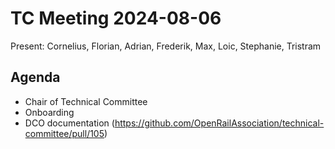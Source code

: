 # TC Meeting 2024-08-06

Present: Cornelius, Florian, Adrian, Frederik, Max, Loic, Stephanie, Tristram

## Agenda

* Chair of Technical Committee
* Onboarding
* DCO documentation (https://github.com/OpenRailAssociation/technical-committee/pull/105)
  
